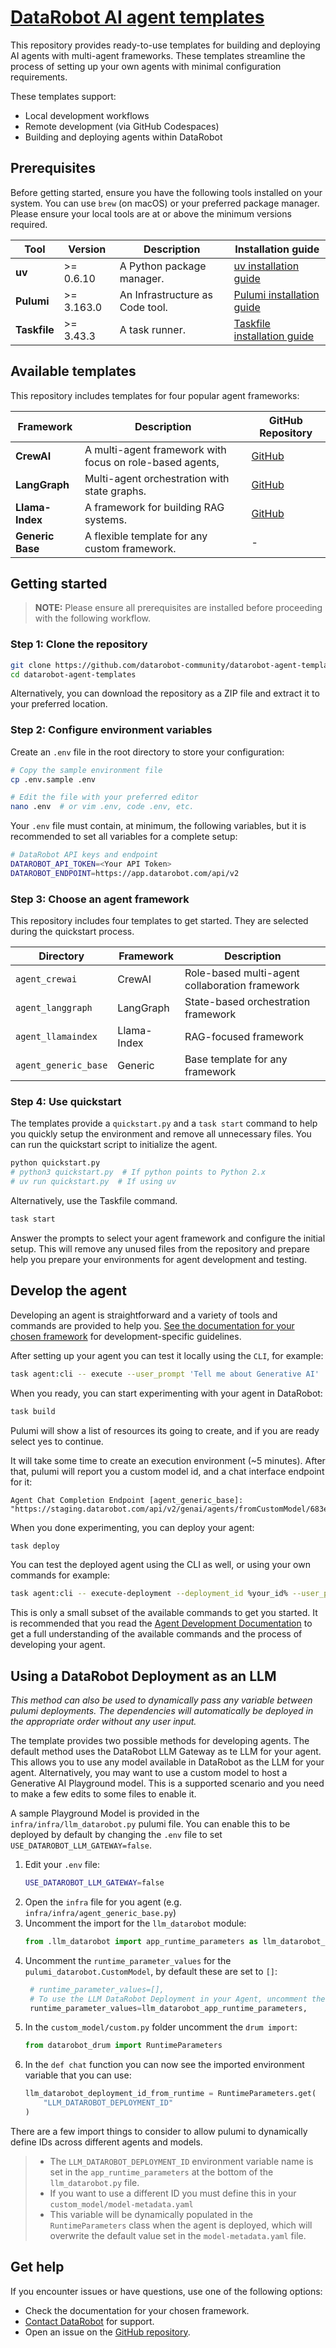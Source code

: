 # [DataRobot AI agent templates](https://github.com/datarobot-community/datarobot-agent-templates)

This repository provides ready-to-use templates for building and deploying AI agents with multi-agent frameworks. These templates streamline the process of setting up your own agents with minimal configuration requirements. 

These templates support:

- Local development workflows
- Remote development (via GitHub Codespaces)
- Building and deploying agents within DataRobot

## Prerequisites

Before getting started, ensure you have the following tools installed on your system. You can use `brew` (on macOS) or your preferred package manager.
Please ensure your local tools are at or above the minimum versions required.

| Tool | Version | Description | Installation guide |
|------|---------|-------------|-------------------|
| **uv** | >= 0.6.10 | A Python package manager. | [uv installation guide](https://docs.astral.sh/uv/getting-started/installation/) |
| **Pulumi** | >= 3.163.0 | An Infrastructure as Code tool. | [Pulumi installation guide](https://www.pulumi.com/docs/iac/download-install/) |
| **Taskfile** | >= 3.43.3 | A task runner. | [Taskfile installation guide](https://taskfile.dev/#/installation) |

## Available templates

This repository includes templates for four popular agent frameworks:

| Framework | Description | GitHub Repository |
|-----------|-------------|-------------------|
| **CrewAI** | A multi-agent framework with focus on role-based agents, | [GitHub](https://github.com/crewAIInc/crewAI) |
| **LangGraph** | Multi-agent orchestration with state graphs. | [GitHub](https://github.com/langchain-ai/langgraph) |
| **Llama-Index** | A framework for building RAG systems. | [GitHub](https://github.com/run-llama/llama_index) |
| **Generic Base** | A flexible template for any custom framework. | - |

## Getting started

> **NOTE:** Please ensure all prerequisites are installed before proceeding with the following workflow.

### Step 1: Clone the repository

```bash
git clone https://github.com/datarobot-community/datarobot-agent-templates.git
cd datarobot-agent-templates
```

Alternatively, you can download the repository as a ZIP file and extract it to your preferred location.

### Step 2: Configure environment variables

Create an `.env` file in the root directory to store your configuration:

```bash
# Copy the sample environment file
cp .env.sample .env

# Edit the file with your preferred editor
nano .env  # or vim .env, code .env, etc.
```

Your `.env` file must contain, at minimum, the following variables, but it is recommended to set all variables for a 
complete setup:

```bash
# DataRobot API keys and endpoint
DATAROBOT_API_TOKEN=<Your API Token>
DATAROBOT_ENDPOINT=https://app.datarobot.com/api/v2
```

### Step 3: Choose an agent framework

This repository includes four templates to get started. They are selected during the quickstart process.

| Directory | Framework | Description |
|-----------|-----------|-------------|
| `agent_crewai` | CrewAI | Role-based multi-agent collaboration framework |
| `agent_langgraph` | LangGraph | State-based orchestration framework |
| `agent_llamaindex` | Llama-Index | RAG-focused framework |
| `agent_generic_base` | Generic | Base template for any framework |

### Step 4: Use quickstart

The templates provide a `quickstart.py` and a `task start` command to help you quickly setup the environment and
remove all unnecessary files. You can run the quickstart script to initialize the agent.

```bash
python quickstart.py
# python3 quickstart.py  # If python points to Python 2.x
# uv run quickstart.py  # If using uv
```

Alternatively, use the Taskfile command.

```bash
task start
```

Answer the prompts to select your agent framework and configure the initial setup. This will remove any
unused files from the repository and prepare help you prepare your environments for agent development and testing.

## Develop the agent


Developing an agent is straightforward and a variety of tools and commands are provided to help you. [See the documentation for your chosen framework](./agent_generic_base/README.md) for development-specific guidelines.

After setting up your agent you can test it locally using the `CLI`, for example:
```bash
task agent:cli -- execute --user_prompt 'Tell me about Generative AI'
```

When you ready, you can start experimenting with your agent in DataRobot:
```bash
task build
```

Pulumi will show a list of resources its going to create, and if you are ready select yes to continue.

It will take some time to create an execution environment (~5 minutes). After that, pulumi will report you 
a custom model id, and a chat interface endpoint for it:
```
Agent Chat Completion Endpoint [agent_generic_base]: "https://staging.datarobot.com/api/v2/genai/agents/fromCustomModel/683ed1fcd767c535b580bc9d/chat/"
```

When you done experimenting, you can deploy your agent:
```bash
task deploy
```

You can test the deployed agent using the CLI as well, or using your own commands for example:
```bash
task agent:cli -- execute-deployment --deployment_id %your_id% --user_prompt 'Tell me about Generative AI'
```

This is only a small subset of the available commands to get you started. It is recommended that you read
the [Agent Development Documentation](./agent_generic_base/README.md) to get a full understanding of the available
commands and the process of developing your agent.


## Using a DataRobot Deployment as an LLM
_This method can also be used to dynamically pass any variable between pulumi deployments. The dependencies will
automatically be deployed in the appropriate order without any user input._

The template provides two possible methods for developing agents. The default method uses the DataRobot LLM Gateway
as te LLM for your agent. This allows you to use any model available in DataRobot as the LLM for your agent.
Alternatively, you may want to use a custom model to host a Generative AI Playground model. This is a 
supported scenario and you need to make a few edits to some files to enable it.

A sample Playground Model is provided in the `infra/infra/llm_datarobot.py` pulumi file. You can enable this 
to be deployed by default by changing the `.env` file to set `USE_DATAROBOT_LLM_GATEWAY=false`.

1. Edit your `.env` file:
   ```bash
   USE_DATAROBOT_LLM_GATEWAY=false
   ```
2. Open the `infra` file for you agent (e.g. `infra/infra/agent_generic_base.py`)
3. Uncomment the import for the `llm_datarobot` module:
   ```python
   from .llm_datarobot import app_runtime_parameters as llm_datarobot_app_runtime_parameters
   ```
4. Uncomment the `runtime_parameter_values` for the `pulumi_datarobot.CustomModel`, by default these are set to `[]`:
   ```python
    # runtime_parameter_values=[],
    # To use the LLM DataRobot Deployment in your Agent, uncomment the line below
    runtime_parameter_values=llm_datarobot_app_runtime_parameters,
    ```
5. In the `custom_model/custom.py` folder uncomment the `drum import`:
   ```python
   from datarobot_drum import RuntimeParameters
   ```
6. In the `def chat` function you can now see the imported environment variable that you can use:
    ```python
    llm_datarobot_deployment_id_from_runtime = RuntimeParameters.get(
        "LLM_DATAROBOT_DEPLOYMENT_ID"
    )
    ```

There are a few import things to consider to allow pulumi to dynamically define IDs across different agents and models.

> - The `LLM_DATAROBOT_DEPLOYMENT_ID` environment variable name is set in the `app_runtime_parameters` at the bottom
> of the `llm_datarobot.py` file.
> - If you want to use a different ID you must define this in your `custom_model/model-metadata.yaml`
> - This variable will be dynamically populated in the `RuntimeParameters` class when the agent is deployed, 
> which will overwrite the default value set in the `model-metadata.yaml` file.

## Get help

If you encounter issues or have questions, use one of the following options:

- Check the documentation for your chosen framework.
- [Contact DataRobot](https://docs.datarobot.com/en/docs/get-started/troubleshooting/general-help.html?redirect_source=community.datarobot.com) for support.
- Open an issue on the [GitHub repository](https://github.com/datarobot-community/datarobot-agent-templates).
